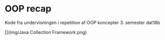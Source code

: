 # OOP recap
Kode fra undervisningen i repetition af OOP koncepter 3. semester dat18b



[](img/Java Collection Framework.png)
